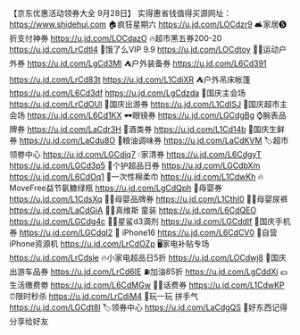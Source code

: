 【京东优惠活动领券大全 9月28日】
实得惠省钱值得买源网址：https://www.shidehui.com
🏠疯狂星期六
https://u.jd.com/LOCdzr9
🛋家居❺折支付神券
https://u.jd.com/LOCdazO
🔥超市黑五券200-20
https://u.jd.com/LrCdtl4
🛵饿了么VIP 9.9
https://u.jd.com/LOCdtoy
🏃🏻运动户外券
https://u.jd.com/LgCd3Ml
⛺户外装备券
https://u.jd.com/L6Cd391
https://u.jd.com/LrCd83t
https://u.jd.com/L1CdiXR
⛺户外吊床帐篷
https://u.jd.com/L6Cd3df
https://u.jd.com/LgCdzda
🎉国庆主会场
https://u.jd.com/LrCdOUl
🍂国庆出游券
https://u.jd.com/L1CdISJ
🎉国庆超市主会场
https://u.jd.com/L6Cd1KX
🕶眼镜券
https://u.jd.com/LGCdgBg
⌚腕表品牌券
https://u.jd.com/LaCdr3H
🍶酒类券
https://u.jd.com/L1Cd14b
🍇国庆生鲜券
https://u.jd.com/LaCdu8O
🍚粮油调味券
https://u.jd.com/LaCdKVM
🏷超市领劵中心
https://u.jd.com/LGCdiq7 
💧家清券
https://u.jd.com/L6CdgyT
https://u.jd.com/LGCd3p5
🛁个护超品日券
https://u.jd.com/LGCdbXm
https://u.jd.com/L6CdOq1
🛁一次性棉柔巾
https://u.jd.com/L1CdwKh
🔥MoveFree益节氨糖绿瓶 
https://u.jd.com/LgCdQph
🍼母婴券
https://u.jd.com/L1CdsXq
👶🏻母婴品牌券
https://u.jd.com/L1CthI0
👶🏻母婴尿裤
https://u.jd.com/LaCdGiA
👦🏻真维斯 童装
https://u.jd.com/L6CdQEO
https://u.jd.com/LGCdg4c
👶🏻星鲨d3滴剂
https://u.jd.com/LGCddlf
📱国庆手机券
https://u.jd.com/LGCdqI2
 iPhone16
https://u.jd.com/L6CdCV0
📱自营iPhone资源机
https://u.jd.com/LrCdOZp
🖥家电补贴专场
https://u.jd.com/LrCdsle
🔥小家电超品日5折
https://u.jd.com/LOCdwj8
🚗国庆出游车品券
https://u.jd.com/LrCd6IE
⛽加油85折
https://u.jd.com/LgCddXj
💴生活缴费劵
https://u.jd.com/L6CdMGw
👍🏻话费券
https://u.jd.com/L1CdwKP
⏰限时秒杀
https://u.jd.com/LrCdiM4
🎰玩一玩 拼手气
https://u.jd.com/LGCdt8l
🏷领券中心
https://u.jd.com/LaCdgQS
🎒好东西记得分享给好友